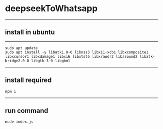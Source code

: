 # deepseekToWhatsapp
---
## install in ubuntu
---
```
sudo apt update
sudo apt install -y libatk1.0-0 libnss3 libx11-xcb1 libxcomposite1 libxcursor1 libxdamage1 libxi6 libxtst6 libxrandr2 libasound2 libatk-bridge2.0-0 libgtk-3-0 libgbm1
```
---
## install required
```
npm i
```
---
## run command
```
node index.js
```

